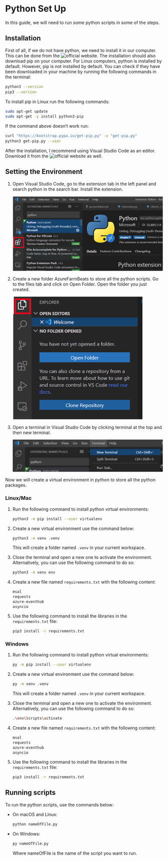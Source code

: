 # Python Set Up

In this guide, we will need to run some python scripts in some of the steps.

## Installation

First of all, if we do not have python, we need to install it in our computer. This can be done from the ![official website](https://www.python.org/downloads/). The installation should also download pip on your computer. 
For Linux computers, python is installed by default. However, pip is not installed by default. You can check if they have been downloaded in your machine by running the following commands in the terminal:
```bash
python3 --version
pip3 --version
```

To install pip in Linux run the following commands: 
```bash
sudo apt-get update 
sudo apt-get -y install python3-pip 
```

If the command above doesn’t work run: 
```bash
curl "https://bootstrap.pypa.io/get-pip.py" -o "get-pip.py" 
python3 get-pip.py --user 
```

After the installation, I recommend using Visual Studio Code as an editor. Download it from the ![official website](https://code.visualstudio.com/) as well.

## Setting the Environment
1. Open Visual Studio Code, go to the extension tab in the left panel and search python in the search bar. Install the extension. 

    ![python extension](./media/python_extension.png)

1. Create a new folder AzureFarmBeats to store all the python scripts. Go to the files tab and click on Open Folder. Open the folder you just created. 

    ![files tab](./media/files_tab.png)

1. Open a terminal in Visual Studio Code by clicking terminal at the top and then new terminal. 

    ![new terminal](./media/new_terminal.png)

Now we will create a virtual environment in python to store all the python packages.

### Linux/Mac
1. Run the following command to install python virtual environments:
    ```bash
    python3 -m pip install --user virtualenv 
    ```
2. Create a new virtual environment use the command below:
    ```bash
    python3 -m venv .venv
    ```
    This will create a folder named `.venv` in your current workspace. 

3. Close the terminal and open a new one to activate the environment. Alternatively, you can use the following command to do so:
    ```bash
    python3 -m venv env 
    ```

4. Create a new file named `requirements.txt` with the following content:
    ```
    msal 
    requests 
    azure-eventhub 
    asyncio 
    ```
5. Use the following command to install the libraries in the `requirements.txt` file:
    ```bash
    pip3 install -r requirements.txt
    ```

### Windows
1. Run the following command to install python virtual environments:
    ```bash
    py -m pip install --user virtualenv 
    ```
2. Create a new virtual environment use the command below:
    ```bash
    py -m venv .venv
    ```
    This will create a folder named `.venv` in your current workspace. 

3. Close the terminal and open a new one to activate the environment. Alternatively, you can use the following command to do so:
    ```bash
    .\env\Scripts\activate 
    ```

4. Create a new file named `requirements.txt` with the following content:
    ```
    msal 
    requests 
    azure-eventhub 
    asyncio 
    ```
5. Use the following command to install the libraries in the `requirements.txt` file:
    ```bash
    pip3 install -r requirements.txt
    ```

## Running scripts
To run the python scripts, use the commands below: 

- On macOS and Linux: 
    ```bash
    python nameOfFile.py 
    ```
- On Windows: 
    ```cmd
    py nameOfFile.py 
    ```
    Where nameOfFile is the name of the script you want to run.